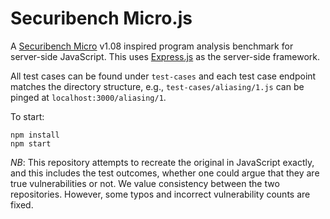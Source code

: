 # Securibench Micro.js

A [Securibench Micro](https://github.com/too4words/securibench-micro/tree/master) v1.08 inspired program analysis benchmark for server-side JavaScript. This uses [Express.js](https://expressjs.com) as the server-side framework.

All test cases can be found under `test-cases` and each test case endpoint matches the directory structure, e.g., `test-cases/aliasing/1.js` can be pinged at `localhost:3000/aliasing/1`.

To start:

```
npm install
npm start
```

_NB_: This repository attempts to recreate the original in JavaScript exactly, and this includes the test outcomes, whether one could argue that they are true vulnerabilities or not. We value consistency between the two repositories. However, some typos and incorrect vulnerability counts are fixed.
